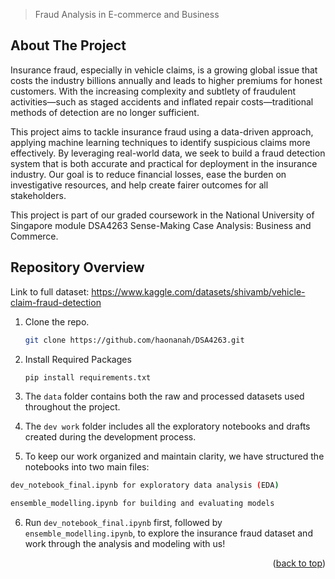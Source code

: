 > Fraud Analysis in E-commerce and Business
<a name="readme-top"></a>

<!-- ABOUT THE PROJECT -->
## About The Project

Insurance fraud, especially in vehicle claims, is a growing global issue that costs the industry billions annually and leads to higher premiums for honest customers. With the increasing complexity and subtlety of fraudulent activities—such as staged accidents and inflated repair costs—traditional methods of detection are no longer sufficient.

This project aims to tackle insurance fraud using a data-driven approach, applying machine learning techniques to identify suspicious claims more effectively. By leveraging real-world data, we seek to build a fraud detection system that is both accurate and practical for deployment in the insurance industry. Our goal is to reduce financial losses, ease the burden on investigative resources, and help create fairer outcomes for all stakeholders.

This project is part of our graded coursework in the National University of Singapore module DSA4263 Sense-Making Case Analysis: Business and Commerce.
 
## Repository Overview

Link to full dataset: https://www.kaggle.com/datasets/shivamb/vehicle-claim-fraud-detection

1. Clone the repo.

   ```sh
   git clone https://github.com/haonanah/DSA4263.git
   ``` 
2. Install Required Packages

   ```sh
   pip install requirements.txt
   ```
3. The `data` folder contains both the raw and processed datasets used throughout the project.
4. The `dev work` folder includes all the exploratory notebooks and drafts created during the development process.
5. To keep our work organized and maintain clarity, we have structured the notebooks into two main files:

```sh
dev_notebook_final.ipynb for exploratory data analysis (EDA)
```
```sh
ensemble_modelling.ipynb for building and evaluating models
```
6. Run `dev_notebook_final.ipynb` first, followed by `ensemble_modelling.ipynb`, to explore the insurance fraud dataset and work through the analysis and modeling with us!

<p align="right">(<a href="#readme-top">back to top</a>)</p>


